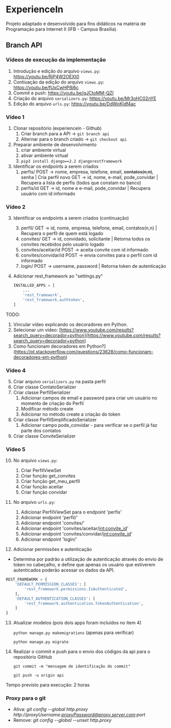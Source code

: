 # ExperienceIn
Projeto adaptado e desenvolvido para fins didáticos na matéria de Programação para Internet II (IFB - Campus Brasília).

## Branch API

### Vídeos de execução da implementação

1. Introdução e edição do arquivo `views.py`: https://youtu.be/RjP4W2OEXt0
2. Contiuação da edição do arquivo `views.py`: https://youtu.be/fUxCwHP8j6c
3. Commit e push: https://youtu.be/qJCtoMM-QZI
4. Criação do arquivo `serializers.py`: https://youtu.be/Mr3oHC02nYE
5. Edição do arquivo `urls.py`: https://youtu.be/DdWoKIdf4ac

### Vídeo 1

1. Clonar repositório (experiencein - Github)
    1. Criar branch para a API  →  `git branch api`
    2. Alternar para o branch criado →  `git checkout api`
2. Preparar ambiente de desenvolvimento
    1. criar ambiente virtual
    2. ativar ambiente virtual
    3. `pip3 install django==2.2 djangorestframework`
3. Identificar os endpoints a serem criados
    1. perfis/
    POST → nome, empresa, telefone, email, ~~contatos(n,n)~~, senha | Cria perfil novo
    GET → id, nome, e-mail, pode_convidar  | Recupera a lista de perfis (todos que constam no banco)
    2. perfis/id 
    GET → id, nome e e-mail, pode_convidar | Recupera usuário com id informado

### Vídeo 2

3. Identificar os endpoints a serem criados (continuação)

    3. perfil/
    GET → id, nome, empresa, telefone, email, contatos(n,n) | Recupera o perfil de quem está logado
    4. convites/
    GET → id, convidado, solicitante | Retorna todos os convites recebidos pelo usuário logado
    5. convites/aceitar/id
    POST → aceita convite com id informado
    6. convites/convidar/id
    POST → envia convites para o perfil com id informado
    7. login/
    POST → username, password | Retorna token de autenticação

4. Adicionar rest_framework ao "settings.py"

    ```python
    INSTALLED_APPS = [
        ...
        'rest_framework',
        'rest_framework.authtoken',
    ]
    ```

TODO:
1. Vincular vídeo explicando os decoradores em Python.
  1. Selecionar um vídeo:  [https://www.youtube.com/results?search_query=decorador+python](https://www.youtube.com/results?search_query=decorador+python)
  2. Como funcionam decoradores em Python?](https://pt.stackoverflow.com/questions/23628/como-funcionam-decoradores-em-python)

### Vídeo 4

5. Criar arquivo `serializers.py`  na pasta perfil
6. Criar classe ContatoSerializer
7. Criar classe PerfilSerializer
    1. Adicionar campos de email e password para criar um usuário no momento de criação do Perfil
    2. Modificar método create
    3. Adicionar no método create a criação do token
8. Criar classe PerfilSimplificadoSerializer
    1. Adicionar campo pode_convidar - para verificar se o perfil já faz parte dos contatos
9. Criar classe ConviteSerializer

### Vídeo 5

10. No arquivo `views.py`:
    1. Criar PerfilViewSet
    2. Criar função get_convites
    3. Criar função get_meu_perfil
    4. Criar função aceitar
    5. Criar função convidar    
11. No arquivo `urls.py`:
    1. Adicionar PerfilViewSet para o endpoint 'perfis'
    2. Adicionar endpoint 'perfil/'
    3. Adicionar endpoint 'convites/'
    4. Adicionar endpoint 'convites/aceitar/<int:convite_id>'
    5. Adicionar endpoint 'convites/convidar/<int:convite_id>'
    6. Adicionar endpoint 'login/'

12. Adicionar permissões e autenticação
- Determina por padrão a utilização de autenticação através do envio de token no cabeçalho, e define que apenas os usuário que estiverem autenticados poderão acessar os dados da API.

```python
REST_FRAMEWORK = {
    'DEFAULT_PERMISSION_CLASSES': [
        'rest_framework.permissions.IsAuthenticated',
    ],
    'DEFAULT_AUTHENTICATION_CLASSES': [
        'rest_framework.authentication.TokenAuthentication',
    ]
}
```

13. Atualizar modelos (pois dois apps foram incluídos no item 4)

    `python manage.py makemigrations` (apenas para verificar)

    `python manage.py migrate`

14. Realizar o commit e push para o envio dos códigos da api para o repositório GitHub

    `git commit -m "mensagem de identificação do commit"`

    `git push -u origin api`

Tempo previsto para execução: 2 horas

### Proxy para o git
- Ativa: _git config --global http.proxy http://proxyUsername:proxyPassword@proxy.server.com:port_
- Remove: _git config --global --unset http.proxy_
